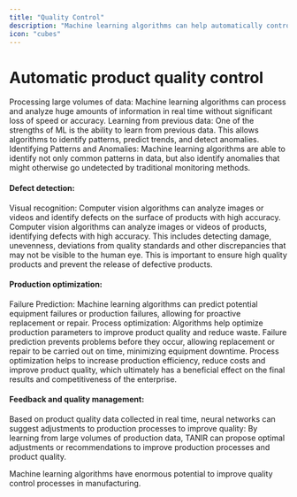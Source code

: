 ```yaml
---
title: "Quality Control"
description: "Machine learning algorithms can help automatically control product quality, identify defects and optimize production processes."
icon: "cubes"
---
```


# Automatic product quality control

Processing large volumes of data: Machine learning algorithms can process and analyze huge amounts of information in real time without significant loss of speed or accuracy. Learning from previous data: One of the strengths of ML is the ability to learn from previous data. This allows algorithms to identify patterns, predict trends, and detect anomalies. Identifying Patterns and Anomalies: Machine learning algorithms are able to identify not only common patterns in data, but also identify anomalies that might otherwise go undetected by traditional monitoring methods.

#### Defect detection:

Visual recognition: Computer vision algorithms can analyze images or videos and identify defects on the surface of products with high accuracy. Computer vision algorithms can analyze images or videos of products, identifying defects with high accuracy. This includes detecting damage, unevenness, deviations from quality standards and other discrepancies that may not be visible to the human eye. This is important to ensure high quality products and prevent the release of defective products.

#### Production optimization:

Failure Prediction: Machine learning algorithms can predict potential equipment failures or production failures, allowing for proactive replacement or repair.
Process optimization: Algorithms help optimize production parameters to improve product quality and reduce waste. Failure prediction prevents problems before they occur, allowing replacement or repair to be carried out on time, minimizing equipment downtime. Process optimization helps to increase production efficiency, reduce costs and improve product quality, which ultimately has a beneficial effect on the final results and competitiveness of the enterprise.

#### Feedback and quality management:

Based on product quality data collected in real time, neural networks can suggest adjustments to production processes to improve quality: By learning from large volumes of production data, TANIR can propose optimal adjustments or recommendations to improve production processes and product quality.

Machine learning algorithms have enormous potential to improve quality control processes in manufacturing.
